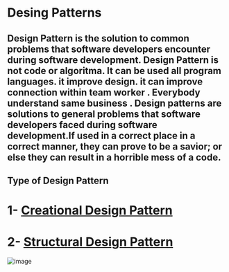    # Desing Patterns
## Design Pattern is the solution to common problems that software developers encounter during software development. Design Pattern is not code or algoritma. It can be used all program languages. it improve design. it can improve connection within team worker . Everybody understand same business . Design patterns are solutions to general problems that software developers faced during software development.If used in a correct place in a correct manner, they can prove to be a savior; or else they can result in a horrible mess of a code.
## Type of Design Pattern
# 1- [Creational Design Pattern](https://github.com/SongulSYTRK/Desing_Patterns/tree/master/Creational_Pattern)
# 2- [Structural Design Pattern](https://github.com/SongulSYTRK/Desing_Patterns/tree/master/Structural_Patterns)



![image](https://user-images.githubusercontent.com/90280719/138466167-60fece96-8aff-4528-ab68-ac582fe2c2b6.png)
